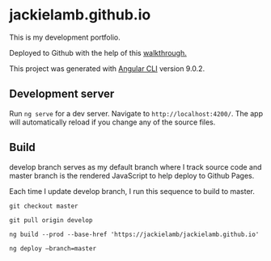 # jackielamb.github.io

This is my development portfolio. 

Deployed to Github with the help of this [walkthrough.](https://medium.com/@elanaolson/deploying-a-personal-website-to-github-pages-da2af6167f8b)

This project was generated with [Angular CLI](https://github.com/angular/angular-cli) version 9.0.2.

## Development server

Run `ng serve` for a dev server. Navigate to `http://localhost:4200/`. The app will automatically reload if you change any of the source files.

## Build

develop branch serves as my default branch where I track source code and master branch is the rendered JavaScript to help deploy to Github Pages.

Each time I update develop branch, I run this sequence to build to master.

`git checkout master`

`git pull origin develop`

`ng build --prod --base-href 'https://jackielamb/jackielamb.github.io'`

`ng deploy —branch=master`
